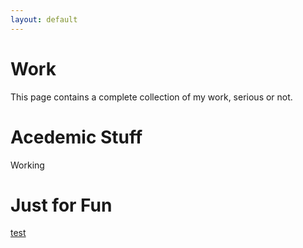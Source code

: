```yaml
---
layout: default
---
```


# Work

This page contains a complete collection of my work, serious or not.

# Acedemic Stuff

Working

# Just for Fun

[test](./pages/Chinese-IPO/Chinese-IPO.html)